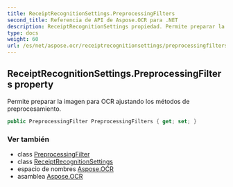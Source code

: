 ```yaml
---
title: ReceiptRecognitionSettings.PreprocessingFilters
second_title: Referencia de API de Aspose.OCR para .NET
description: ReceiptRecognitionSettings propiedad. Permite preparar la imagen para OCR ajustando los métodos de preprocesamiento.
type: docs
weight: 60
url: /es/net/aspose.ocr/receiptrecognitionsettings/preprocessingfilters/
---
```

## ReceiptRecognitionSettings.PreprocessingFilters property

Permite preparar la imagen para OCR ajustando los métodos de preprocesamiento.

```csharp
public PreprocessingFilter PreprocessingFilters { get; set; }
```

### Ver también

* class [PreprocessingFilter](../../../aspose.ocr.models.preprocessingfilters/preprocessingfilter/)
* class [ReceiptRecognitionSettings](../)
* espacio de nombres [Aspose.OCR](../../receiptrecognitionsettings/)
* asamblea [Aspose.OCR](../../../)


